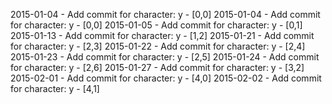 2015-01-04 - Add commit for character: y - [0,0]
2015-01-04 - Add commit for character: y - [0,0]
2015-01-05 - Add commit for character: y - [0,1]
2015-01-13 - Add commit for character: y - [1,2]
2015-01-21 - Add commit for character: y - [2,3]
2015-01-22 - Add commit for character: y - [2,4]
2015-01-23 - Add commit for character: y - [2,5]
2015-01-24 - Add commit for character: y - [2,6]
2015-01-27 - Add commit for character: y - [3,2]
2015-02-01 - Add commit for character: y - [4,0]
2015-02-02 - Add commit for character: y - [4,1]
